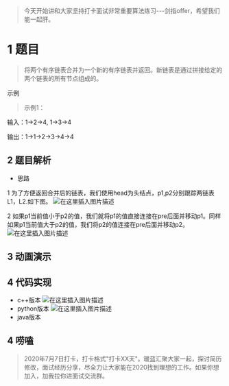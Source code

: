 > 今天开始讲和大家坚持打卡面试非常重要算法练习---剑指offer，希望我们能一起肝。

# 1 题目

>将两个有序链表合并为一个新的有序链表并返回。新链表是通过拼接给定的两个链表的所有节点组成的。

示例

>示例1：

输入：1->2->4, 1->3->4

输出：1->1->2->3->4->4



## 2 题目解析

 - 思路

1 为了方便返回合并后的链表，我们使用head为头结点，p1,p2分别跟踪两链表L1，L2.如下图。
![在这里插入图片描述](https://user-gold-cdn.xitu.io/2020/2/23/1706f10dd4d181e0?w=471&h=147&f=png&s=25858)

2 如果p1当前值小于p2的值，我们就将p1的值直接连接在pre后面并移动p1。同样如果p1当前值大于p2的值，我们将p2的值连接在pre后面并移动p2。
![在这里插入图片描述](https://user-gold-cdn.xitu.io/2020/2/23/1706f10dd638eb61?w=578&h=168&f=png&s=51473)





## 3 动画演示

## 4 代码实现

 - c++版本
   ![在这里插入图片描述](https://user-gold-cdn.xitu.io/2020/2/23/1706f10dd792fc06)
 - python版本
   ![在这里插入图片描述](https://user-gold-cdn.xitu.io/2020/2/23/1706f10dd7ef39fa?w=1110&h=986&f=png&s=163006)
 - java版本



## 4 唠嗑

> 2020年7月7日打卡，打卡格式"打卡XX天"。暖蓝汇聚大家一起，探讨简历修改，面试经历分享，尽全力让大家能在2020找到理想的工作。如果你想加入，加我拉你进面试交流群。